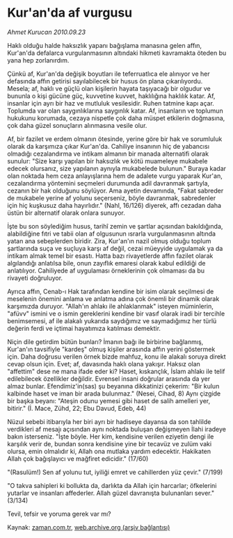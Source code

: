 # Kur'an'da af vurgusu

*Ahmet Kurucan 2010.09.23*

<td class="news-spot">
<p>Haklı olduğu halde haksızlık yapanı bağışlama manasına gelen affın, Kur'an'da defalarca vurgulanmasının altındaki hikmeti kavramakta öteden bu yana hep  zorlanırdım.</p>
<p><p>Çünkü af, Kur'an'da değişik boyutları ile teferruatlıca ele alınıyor ve her defasında affın getirisi sayılabilecek bir husus ön plana çıkarılıyordu. Mesela; af, haklı ve güçlü olan kişilerin hayata taşıyacağı bir olgudur ve bununla o kişi gücüne güç, kuvvetine kuvvet, haklılığına haklılık katar. Af, insanlar için ayrı bir haz ve mutluluk vesilesidir. Ruhen tatmine kapı açar. Toplumda var olan saygınlıklarına saygınlık katar. Af, insanların ve toplumun hukukunu korumada, cezaya nispetle çok daha müspet etkilerin doğmasına, çok daha güzel sonuçların alınmasına vesile olur.
<p> Af, bir fazilet ve erdem olmanın ötesinde, yerine göre bir hak ve sorumluluk olarak da karşımıza çıkar Kur'an'da. Cahiliye insanının hiç de yabancısı olmadığı cezalandırma ve intikam almanın bir manada alternatifi olarak sunulur: "Size karşı yapılan bir haksızlık ve kötü muameleye mukabele edecek olursanız, size yapılanın aynıyla mukabelede bulunun." Buraya kadar olan noktada hem ceza anlayışlarına hem de adalete vurgu yaparak Kur'an, cezalandırma yöntemini seçmeleri durumunda adil davranmak şartıyla, cezanın bir hak olduğunu söylüyor. Ama ayetin devamında, "Fakat sabreder de mukabele yerine af yolunu seçerseniz, böyle davranmak, sabredenler için hiç kuşkusuz daha hayırlıdır." (Nahl, 16/126) diyerek, affı cezadan daha üstün bir alternatif olarak onlara sunuyor.
<p> İşte bu son söylediğim husus, tarihî zemin ve şartlar açısından bakıldığında, alabildiğine fıtri ve tabii olan af olgusunun ısrarla vurgulanmasının altında yatan ana sebeplerden biridir. Zira, Kur'an'ın nazil olmuş olduğu toplum şartlarında suça ve suçluya karşı af değil, cezai müeyyide uygulamak ya da intikam almak temel bir esastı. Hatta bazı rivayetlerde affın fazilet olarak algılandığı anlatılsa bile, onun zayıflık emaresi olarak kabul edildiği de anlatılıyor. Cahiliyede af uygulaması örneklerinin çok olmaması da bu rivayeti doğruluyor.
<p> Ayrıca affın, Cenab-ı Hak tarafından kendine bir isim olarak seçilmesi de meselenin önemini anlama ve anlatma adına çok önemli bir dinamik olarak karşımızda duruyor. "Allah'ın ahlakı ile ahlaklanmak" isteyen müminlerin, "afüvv" ismini ve o ismin gereklerini kendine bir vasıf olarak iradi bir tercihle benimsemesi, af ile alakalı yukarıda saydığımız ve saymadığımız her türlü değerin ferdi ve içtimai hayatımıza katılması demektir.
<p> Niçin dile getirdim bütün bunları? İmanın bağı ile birbirine bağlanmış, Kur'an'ın tavsifiyle "kardeş" olmuş kişiler arasında affın yerini göstermek için. Daha doğrusu verilen örnek bizde mahfuz, konu ile alakalı soruya direkt cevap olsun için. Evet; af, davasında haklı olana yakışır. Haksız olan "affettim" dese ne mana ifade eder ki? Haset, kıskançlık, İslam ahlakı ile telif edilebilecek özellikler değildir. Evrensel insani doğrular arasında da yer almaz bunlar. Efendimiz'in(sas) şu beyanına dikkatinizi çekerim: "Bir kulun kalbinde haset ve iman bir arada bulunmaz." (Nesei, Cihad, 8) Aynı çizgide bir başka beyanı: "Ateşin odunu yemesi gibi haset de salih amelleri yer, bitirir." (İ. Mace, Zühd, 22; Ebu Davud, Edeb, 44)
<p> Nüzul sebebi itibarıyla her biri ayrı bir hadiseye dayansa da son tahlilde verdikleri af mesajı açısından aynı noktada buluşan değişmeyen İlahi iradeye bakın isterseniz. "İşte böyle. Her kim, kendisine verilen eziyetin dengi ile karşılık verir de, bundan sonra kendisine yine bir tecavüz ve zulüm vaki olursa, emin olmalıdır ki, Allah ona mutlaka yardım edecektir. Hakikaten Allah çok bağışlayıcı ve mağfiret edicidir." (17/60)
<p> "(Rasulüm!) Sen af yolunu tut, iyiliği emret ve cahillerden yüz çevir." (7/199)
<p> "O takva sahipleri ki bollukta da, darlıkta da Allah için harcarlar; öfkelerini yutarlar ve insanları affederler. Allah güzel davranışta bulunanları sever." (3/134)
<p> Tevil, tefsir ve yoruma gerek var mı? </p>
<a href="http://web.archive.org/web/20101130215325/mailto:a.kurucan@zaman.com.tr">
</a></p></p></p></p></p></p></p></p></p></td>

Kaynak: [zaman.com.tr](http://zaman.com.tr/yazar.do?yazino=1031002), [web.archive.org (arşiv bağlantısı)](http://web.archive.org/web/20101130215325/http://zaman.com.tr/yazar.do?yazino=1031002)
